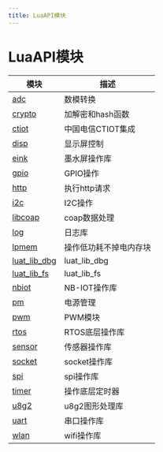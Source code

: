 ```yaml
---
title: LuaAPI模块
---
```


# LuaAPI模块

模块 | 描述
---|----
[adc](luat_lib_adc.md) | 数模转换
[crypto](luat_lib_crypto.md) | 加解密和hash函数
[ctiot](luat_lib_ctiot.md) | 中国电信CTIOT集成
[disp](luat_lib_disp.md) | 显示屏控制
[eink](luat_lib_eink.md) | 墨水屏操作库
[gpio](luat_lib_gpio.md) | GPIO操作
[http](luat_lib_http.md) | 执行http请求
[i2c](luat_lib_i2c.md) | I2C操作
[libcoap](luat_lib_libcoap.md) | coap数据处理
[log](luat_lib_log.md) | 日志库
[lpmem](luat_lib_lpmem.md) | 操作低功耗不掉电内存块
[luat_lib_dbg](luat_lib_dbg.md) | luat_lib_dbg
[luat_lib_fs](luat_lib_fs.md) | luat_lib_fs
[nbiot](luat_lib_nbiot.md) | NB-IOT操作库
[pm](luat_lib_pm.md) | 电源管理
[pwm](luat_lib_pwm.md) | PWM模块
[rtos](luat_lib_rtos.md) | RTOS底层操作库
[sensor](luat_lib_sensor.md) | 传感器操作库
[socket](luat_lib_socket.md) | socket操作库
[spi](luat_lib_spi.md) | spi操作库
[timer](luat_lib_timer.md) | 操作底层定时器
[u8g2](luat_lib_u8g2.md) | u8g2图形处理库
[uart](luat_lib_uart.md) | 串口操作库
[wlan](luat_lib_wlan.md) | wifi操作库
 
